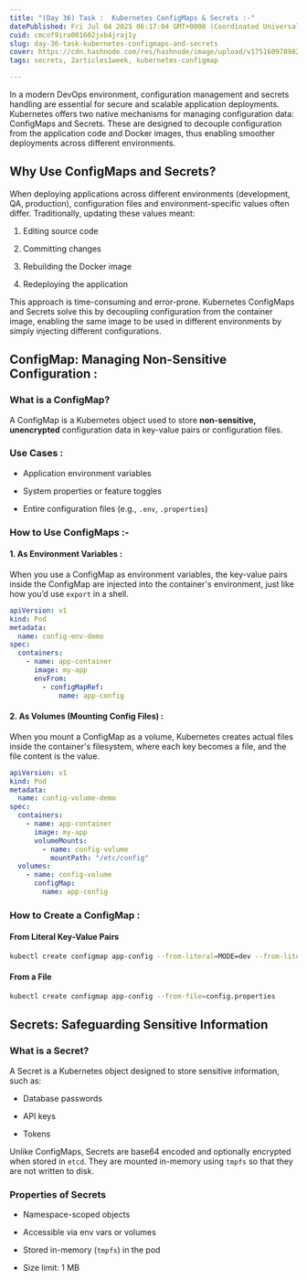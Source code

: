 ```yaml
---
title: "(Day 36) Task :  Kubernetes ConfigMaps & Secrets :-"
datePublished: Fri Jul 04 2025 06:17:04 GMT+0000 (Coordinated Universal Time)
cuid: cmcof9ira001602jxb4jraj1y
slug: day-36-task-kubernetes-configmaps-and-secrets
cover: https://cdn.hashnode.com/res/hashnode/image/upload/v1751609789820/01c0a56d-2901-49d7-aac7-ee6d7d041991.png
tags: secrets, 2articles1week, kubernetes-configmap

---
```


In a modern DevOps environment, configuration management and secrets handling are essential for secure and scalable application deployments. Kubernetes offers two native mechanisms for managing configuration data: ConfigMaps and Secrets. These are designed to decouple configuration from the application code and Docker images, thus enabling smoother deployments across different environments.

## Why Use ConfigMaps and Secrets?

When deploying applications across different environments (development, QA, production), configuration files and environment-specific values often differ. Traditionally, updating these values meant:

1. Editing source code
    
2. Committing changes
    
3. Rebuilding the Docker image
    
4. Redeploying the application
    

This approach is time-consuming and error-prone. Kubernetes ConfigMaps and Secrets solve this by decoupling configuration from the container image, enabling the same image to be used in different environments by simply injecting different configurations.

## ConfigMap: Managing Non-Sensitive Configuration :

### What is a ConfigMap?

A ConfigMap is a Kubernetes object used to store **non-sensitive, unencrypted** configuration data in key-value pairs or configuration files.

### Use Cases :

* Application environment variables
    
* System properties or feature toggles
    
* Entire configuration files (e.g., `.env`, `.properties`)
    

### How to Use ConfigMaps :-

#### 1\. **As Environment Variables :**

When you use a ConfigMap as environment variables, the key-value pairs inside the ConfigMap are injected into the container's environment, just like how you’d use `export` in a shell.

```yaml
apiVersion: v1
kind: Pod
metadata:
  name: config-env-demo
spec:
  containers:
    - name: app-container
      image: my-app
      envFrom:
        - configMapRef:
            name: app-config
```

#### 2\. **As Volumes (Mounting Config Files) :**

When you mount a ConfigMap as a volume, Kubernetes creates actual files inside the container's filesystem, where each key becomes a file, and the file content is the value.

```yaml
apiVersion: v1
kind: Pod
metadata:
  name: config-volume-demo
spec:
  containers:
    - name: app-container
      image: my-app
      volumeMounts:
        - name: config-volume
          mountPath: "/etc/config"
  volumes:
    - name: config-volume
      configMap:
        name: app-config
```

### How to Create a ConfigMap :

#### From Literal Key-Value Pairs

```bash
kubectl create configmap app-config --from-literal=MODE=dev --from-literal=LOG_LEVEL=info
```

#### From a File

```bash
kubectl create configmap app-config --from-file=config.properties
```

## Secrets: Safeguarding Sensitive Information

### What is a Secret?

A Secret is a Kubernetes object designed to store sensitive information, such as:

* Database passwords
    
* API keys
    
* Tokens
    

Unlike ConfigMaps, Secrets are base64 encoded and optionally encrypted when stored in `etcd`. They are mounted in-memory using `tmpfs` so that they are not written to disk.

### Properties of Secrets

* Namespace-scoped objects
    
* Accessible via env vars or volumes
    
* Stored in-memory (`tmpfs`) in the pod
    
* Size limit: 1 MB